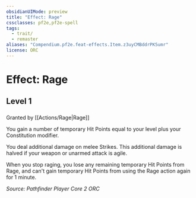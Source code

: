 ```yaml
---
obsidianUIMode: preview
title: "Effect: Rage"
cssclasses: pf2e,pf2e-spell
tags:
  - trait/
  - remaster
aliases: "Compendium.pf2e.feat-effects.Item.z3uyCMBddrPK5umr"
license: ORC
---
```

# Effect: Rage
## Level 1
### 






Granted by [[Actions/Rage|Rage]]

You gain a number of temporary Hit Points equal to your level plus your Constitution modifier.

You deal additional damage on melee Strikes. This additional damage is halved if your weapon or unarmed attack is agile.

When you stop raging, you lose any remaining temporary Hit Points from Rage, and can't gain temporary Hit Points from using the Rage action again for 1 minute.

*Source: Pathfinder Player Core 2*
*ORC*